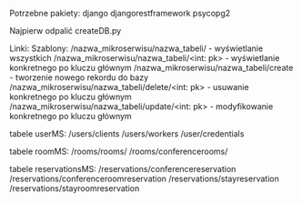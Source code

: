 Potrzebne pakiety:
django djangorestframework psycopg2

Najpierw odpalić createDB.py

Linki:
Szablony:
/nazwa_mikroserwisu/nazwa_tabeli/ - wyświetlanie wszystkich
/nazwa_mikroserwisu/nazwa_tabeli/<int: pk> - wyświetlanie konkretnego po kluczu głównym
/nazwa_mikroserwisu/nazwa_tabeli/create - tworzenie nowego rekordu do bazy
/nazwa_mikroserwisu/nazwa_tabeli/delete/<int: pk> - usuwanie konkretnego po kluczu głównym
/nazwa_mikroserwisu/nazwa_tabeli/update/<int: pk> - modyfikowanie konkretnego po kluczu głównym


tabele userMS:
/users/clients
/users/workers
/user/credentials

tabele roomMS:
/rooms/rooms/
/rooms/conferencerooms/

tabele reservationsMS:
/reservations/conferencereservation
/reservations/conferenceroomreservation
/reservations/stayreservation
/reservations/stayroomreservation
